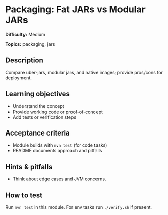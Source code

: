 # Packaging: Fat JARs vs Modular JARs

**Difficulty:** Medium

**Topics:** packaging, jars

## Description

Compare uber-jars, modular jars, and native images; provide pros/cons for deployment.


## Learning objectives

- Understand the concept
- Provide working code or proof-of-concept
- Add tests or verification steps

## Acceptance criteria

- Module builds with `mvn test` (for code tasks)
- README documents approach and pitfalls

## Hints & pitfalls

- Think about edge cases and JVM concerns.

## How to test

Run `mvn test` in this module. For env tasks run `./verify.sh` if present.
